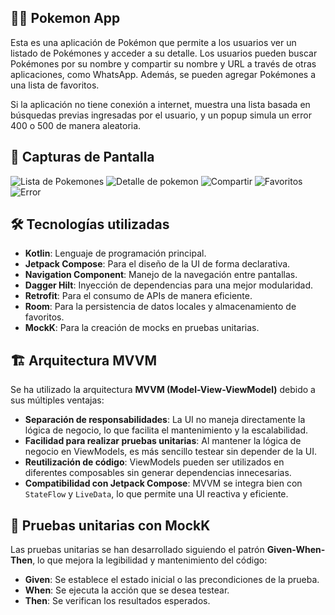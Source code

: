 ## 🧑‍🎤 Pokemon App

Esta es una aplicación de Pokémon que permite a los usuarios ver un listado de Pokémones y acceder a su detalle. Los usuarios pueden buscar Pokémones por su nombre y compartir su nombre y URL a través de otras aplicaciones, como WhatsApp. Además, se pueden agregar Pokémones a una lista de favoritos.

Si la aplicación no tiene conexión a internet, muestra una lista basada en búsquedas previas ingresadas por el usuario, y un popup simula un error 400 o 500 de manera aleatoria.

## 📱 Capturas de Pantalla

![Lista de Pokemones](images/poke1.png)
![Detalle de pokemon](images/poke2.png)
![Compartir](images/poke3.png)
![Favoritos](images/poke4.png)
![Error](images/poke5.png)

## 🛠️ Tecnologías utilizadas

- **Kotlin**: Lenguaje de programación principal.
- **Jetpack Compose**: Para el diseño de la UI de forma declarativa.
- **Navigation Component**: Manejo de la navegación entre pantallas.
- **Dagger Hilt**: Inyección de dependencias para una mejor modularidad.
- **Retrofit**: Para el consumo de APIs de manera eficiente.
- **Room**: Para la persistencia de datos locales y almacenamiento de favoritos.
- **MockK**: Para la creación de mocks en pruebas unitarias.

## 🏗️ Arquitectura MVVM

Se ha utilizado la arquitectura **MVVM (Model-View-ViewModel)** debido a sus múltiples ventajas:

- **Separación de responsabilidades**: La UI no maneja directamente la lógica de negocio, lo que facilita el mantenimiento y la escalabilidad.
- **Facilidad para realizar pruebas unitarias**: Al mantener la lógica de negocio en ViewModels, es más sencillo testear sin depender de la UI.
- **Reutilización de código**: ViewModels pueden ser utilizados en diferentes composables sin generar dependencias innecesarias.
- **Compatibilidad con Jetpack Compose**: MVVM se integra bien con `StateFlow` y `LiveData`, lo que permite una UI reactiva y eficiente.

## 🧪 Pruebas unitarias con MockK

Las pruebas unitarias se han desarrollado siguiendo el patrón **Given-When-Then**, lo que mejora la legibilidad y mantenimiento del código:

- **Given**: Se establece el estado inicial o las precondiciones de la prueba.
- **When**: Se ejecuta la acción que se desea testear.
- **Then**: Se verifican los resultados esperados.
